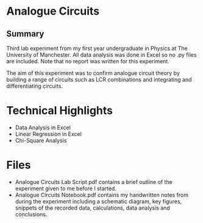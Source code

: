 # Analogue Circuits
## Summary 
Third lab experiment from my first year undergraduate in Physics at The University of Manchester. All data analysis was done in Excel so no .py files are included.
Note that no report was written for this experiment.

The aim of this experiment was to confirm analogue circuit theory by building a range of circuits such as LCR combinations and integrating and differentiating circuits.

# Technical Highlights
* Data Analysis in Excel
* Linear Regression in Excel
* Chi-Square Analysis

# Files
* Analogue Circuits Lab Script.pdf contains a brief outline of the experiment given to me before I started.
* Analogue Circuits Notebook.pdf contains my handwritten notes from during the experiment including a schematic diagram, key figures, snippets of the recorded data, calculations, data analysis and conclusions.
